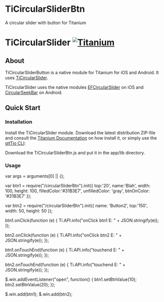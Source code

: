 # TiCircularSliderBtn
A circular slider with button for Titanium

# TiCircularSlider [![Titanium](http://www-static.appcelerator.com/badges/titanium-git-badge-sq.png)](http://www.appcelerator.com/titanium/)

## About
TiCircularSliderButton is a native module for Titanium for iOS and Android. It uses
[TiCircularSlider](https://github.com/eliotfowler/EFCircularSlider).

TiCircularSlider uses the native modules
[EFCircularSlider](https://github.com/eliotfowler/EFCircularSlider) on iOS and [CircularSeekBar](https://github.com/RaghavSood/AndroidCircularSeekBar) on Android. 

## Quick Start

### Installation
Install the TiCircularSlider module.
Download the latest distribution ZIP-file and consult the [Titanium Documentation](http://docs.appcelerator.com/titanium/latest/#!/guide/Using_a_Module) on how install it, or simply use the [gitTio CLI](http://gitt.io/cli):

Download the TiCircularSliderBtn.js and put it in the app/lib directory.

### Usage
var args = arguments[0] || {};

var btn1 = require("/circularSliderBtn").init({
	top:'20',
	name:'Blah',
	width: 100,
	height: 100,
	filledColor:'#31B3E7',
	unfilledColor: 'gray',
	btnOnColor: '#31B3E7'
});

var btn2 = require("/circularSliderBtn").init({
	name: 'Button2',
	top:'150',
	width: 50,
	height: 50
});

btn1.onClick(function (e) {
	Ti.API.info("onClick btn1 E: " + JSON.stringify(e));
});

btn2.onClick(function (e) {
	Ti.API.info("onClick btn2 E: " + JSON.stringify(e));
});

btn1.onTouchEnd(function (e) {
	Ti.API.info("touchend E: " + JSON.stringify(e));
});

btn2.onTouchEnd(function (e) {
	Ti.API.info("touchend E: " + JSON.stringify(e));
});


$.win.addEventListener("open", function() {
    btn1.setBtnValue(10);
    btn2.setBtnValue(20);
});


$.win.add(btn1);
$.win.add(btn2);
